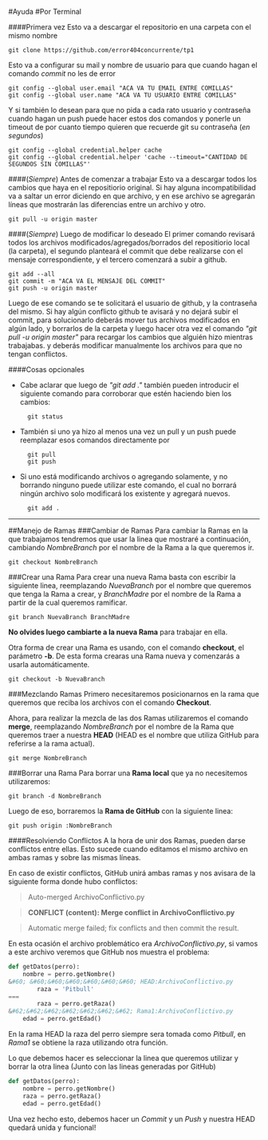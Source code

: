 #Ayuda
#Por Terminal

####Primera vez
Esto va a descargar el repositorio en una carpeta con el mismo nombre

	git clone https://github.com/error404concurrente/tp1

Esto va a configurar su mail y nombre de usuario para que cuando hagan el comando *commit* no les de error
	
	git config --global user.email "ACA VA TU EMAIL ENTRE COMILLAS"
	git config --global user.name "ACA VA TU USUARIO ENTRE COMILLAS"

Y si también lo desean para que no pida a cada rato usuario y contraseña cuando hagan un push puede hacer estos dos comandos y ponerle un timeout de por cuanto tiempo quieren que recuerde git su contraseña (*en segundos*)

	git config --global credential.helper cache
	git config --global credential.helper 'cache --timeout="CANTIDAD DE SEGUNDOS SIN COMILLAS"'

####(*Siempre*) Antes de comenzar a trabajar
Esto va a descargar todos los cambios que haya en el repositiorio original. Si hay alguna incompatibilidad va a saltar un error diciendo en que archivo, y en ese archivo se agregarán líneas que mostrarán las diferencias entre un archivo y otro.
 
	git pull -u origin master

####(*Siempre*) Luego de modificar lo deseado
El primer comando revisará todos los archivos modificados/agregados/borrados del repositiorio local (la carpeta), el segundo planteará el commit que debe realizarse con el mensaje correspondiente, y el tercero comenzará a subir a github.

	git add --all
	git commit -m "ACA VA EL MENSAJE DEL COMMIT"
	git push -u origin master

Luego de ese comando se te solicitará el usuario de github, y la contraseña del mismo. Si hay algún conflicto github te avisará y no dejará subir el commit, para solucionarlo deberás mover tus archivos modificados en algún lado, y borrarlos de la carpeta y luego hacer otra vez el comando *"git pull -u origin master"* para recargar los cambios que alguién hizo mientras trabajabas. y deberás modificar manualmente los archivos para que no tengan conflictos.

####Cosas opcionales

- Cabe aclarar que luego de *"git add ."* también pueden introducir el siguiente comando para corroborar que estén haciendo bien los cambios:

		git status

- También si uno ya hizo al menos una vez un pull y un push puede reemplazar esos comandos directamente por 	

		git pull
		git push

- Si uno está modificando archivos o agregando solamente, y no borrando ninguno puede utilizar este comando, el cual no borrará ningún archivo solo modificará los existente y agregará nuevos.

		git add .

--------------------------------------------------------------------------------------------
##Manejo de Ramas
###Cambiar de Ramas
Para cambiar la Ramas en la que trabajamos tendremos que usar la linea que mostraré a continuación, cambiando *NombreBranch* por el nombre de la Rama a la que queremos ir.
```
git checkout NombreBranch
```
###Crear una Rama
Para crear una nueva Rama basta con escribir la siguiente linea, reemplazando *NuevaBranch* por el nombre que queremos que tenga la Rama a crear, y *BranchMadre* por el nombre de la Rama a partir de la cual queremos ramificar.
```
git branch NuevaBranch BranchMadre
```
**No olvides luego cambiarte a la nueva Rama** para trabajar en ella.

Otra forma de crear una Rama es usando, con el comando **checkout**, el parámetro **-b**. De esta forma crearas una Rama nueva y comenzarás a usarla automáticamente.
```
git checkout -b NuevaBranch
```
###Mezclando Ramas
Primero necesitaremos posicionarnos en la rama que queremos que reciba los archivos con el comando **Checkout**.

Ahora, para realizar la mezcla de las dos Ramas utilizaremos el comando **merge**, reemplazando *NombreBranch* por el nombre de la Rama que queremos traer a nuestra **HEAD** (HEAD es el nombre que utiliza GitHub para referirse a la rama actual).
```
git merge NombreBranch
```
###Borrar una Rama
Para borrar una **Rama local** que ya no necesitemos utilizaremos:
```
git branch -d NombreBranch
```
Luego de eso, borraremos la **Rama de GitHub** con la siguiente linea:
```
git push origin :NombreBranch
```
####Resolviendo Conflictos
A la hora de unir dos Ramas, pueden darse conflictos entre ellas. Esto sucede cuando editamos el mismo archivo en ambas ramas y sobre las mismas líneas.

En caso de existir conflictos, GitHub unirá ambas ramas y nos avisara de la siguiente forma donde hubo conflictos:

>Auto-merged ArchivoConflictivo.py

>**CONFLICT (content): Merge conflict in ArchivoConflictivo.py**

>Automatic merge failed; fix conflicts and then commit the result.

En esta ocasión el archivo problemático era *ArchivoConflictivo.py*, si vamos a este archivo veremos que GitHub nos muestra el problema:

```python
def getDatos(perro):
	nombre = perro.getNombre()
&#60; &#60;&#60;&#60;&#60;&#60;&#60; HEAD:ArchivoConflictivo.py
        raza = 'Pitbull'
===
        raza = perro.getRaza()
&#62;&#62;&#62;&#62;&#62;&#62;&#62; Rama1:ArchivoConflictivo.py
	edad = perro.getEdad()
```
En la rama HEAD la raza del perro siempre sera tomada como *Pitbull*, en *Rama1* se obtiene la raza utilizando otra función.

Lo que debemos hacer es seleccionar la linea que queremos utilizar y borrar la otra linea (Junto con las lineas generadas por GitHub)
```python
def getDatos(perro):
	nombre = perro.getNombre()
	raza = perro.getRaza()
	edad = perro.getEdad()
```
Una vez hecho esto, debemos hacer un *Commit* y un *Push* y nuestra HEAD quedará unida y funcional!

